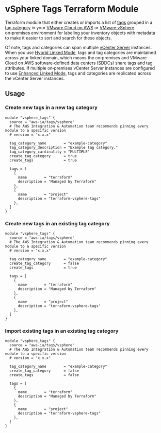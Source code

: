 # vSphere Tags Terraform Module

Terraform module that either creates or imports a list of [tags][tags] grouped in a [tag category][category] in your [VMware Cloud on AWS][vmconaws] or [VMware vSphere][vsphere] on&#8209;premises environment for labeling your inventory objects with metadata to make it easier to sort and search for these objects.

Of note, tags and categories can span multiple [vCenter Server][vsphere] instances.
When you use [Hybrid Linked Mode][hybrid], tags and tag categories are maintained across your linked domain, which means the on&#8209;premises and VMware Cloud on AWS software&#8209;defined data centers (SDDCs) share tags and tag attributes.
If multiple on&#8209;premises vCenter Server instances are configured to use [Enhanced Linked Mode][enhanced], tags and categories are replicated across the vCenter Server instances.

## Usage

### Create new tags in a new tag category

```hcl
module "vsphere_tags" {
  source = "aws-ia/tags/vsphere"
  # The AWS Integration & Automation team recommends pinning every module to a specific version
  # version = "x.x.x"

  tag_category_name        = "example-category"
  tag_category_description = "Example tag category."
  tag_category_cardinality = "MULTIPLE"
  create_tag_category      = true
  create_tags              = true

  tags = [
    {
      name        = "terraform"
      description = "Managed by Terraform"
    },
    {
      name        = "project"
      description = "terraform-vsphere-tags"
    },
  ]
}
```

### Create new tags in an existing tag category

```hcl
module "vsphere_tags" {
  source = "aws-ia/tags/vsphere"
  # The AWS Integration & Automation team recommends pinning every module to a specific version
  # version = "x.x.x"

  tag_category_name        = "example-category"
  create_tag_category      = false
  create_tags              = true

  tags = [
    {
      name        = "terraform"
      description = "Managed by Terraform"
    },
    {
      name        = "project"
      description = "terraform-vsphere-tags"
    },
  ]
}
```

### Import existing tags in an existing tag category

```hcl
module "vsphere_tags" {
  source = "aws-ia/tags/vsphere"
  # The AWS Integration & Automation team recommends pinning every module to a specific version
  # version = "x.x.x"

  tag_category_name        = "example-category"
  create_tag_category      = false
  create_tags              = false

  tags = [
    {
      name        = "terraform"
      description = "Managed by Terraform"
    },
    {
      name        = "project"
      description = "terraform-vsphere-tags"
    },
  ]
}
```

[category]: https://docs.vmware.com/en/VMware-vSphere/7.0/com.vmware.vsphere.vcenterhost.doc/GUID-BA3D1794-28F2-43F3-BCE9-3964CB207FB6.html
[enhanced]: https://docs.vmware.com/en/VMware-vSphere/7.0/com.vmware.vsphere.vcenterhost.doc/GUID-6ADB06EF-E342-457E-A17B-1EA31C0F6D4B.html
[hybrid]: https://docs.vmware.com/en/VMware-Cloud-on-AWS/services/com.vmware.vsphere.vmc-aws-manage-data-center-vms.doc/GUID-91C57891-4D61-4F4C-B580-74F3000B831D.html
[tags]: https://docs.vmware.com/en/VMware-vSphere/7.0/com.vmware.vsphere.vcenterhost.doc/GUID-2FF21224-B6BC-499B-AD8B-D2C4309AD9DC.html
[vsphere]: https://docs.vmware.com/en/VMware-vSphere/index.html
[vmconaws]: https://aws.amazon.com/vmware/
